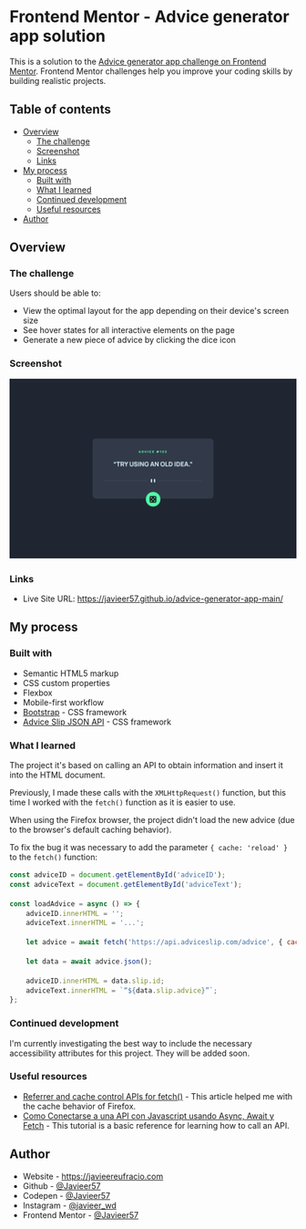 # Frontend Mentor - Advice generator app solution

This is a solution to the [Advice generator app challenge on Frontend Mentor](https://www.frontendmentor.io/challenges/advice-generator-app-QdUG-13db). Frontend Mentor challenges help you improve your coding skills by building realistic projects.

## Table of contents

-   [Overview](#overview)
    -   [The challenge](#the-challenge)
    -   [Screenshot](#screenshot)
    -   [Links](#links)
-   [My process](#my-process)
    -   [Built with](#built-with)
    -   [What I learned](#what-i-learned)
    -   [Continued development](#continued-development)
    -   [Useful resources](#useful-resources)
-   [Author](#author)

## Overview

### The challenge

Users should be able to:

-   View the optimal layout for the app depending on their device's screen size
-   See hover states for all interactive elements on the page
-   Generate a new piece of advice by clicking the dice icon

### Screenshot

![](./screenshot.png)

### Links

-   Live Site URL: https://javieer57.github.io/advice-generator-app-main/

## My process

### Built with

-   Semantic HTML5 markup
-   CSS custom properties
-   Flexbox
-   Mobile-first workflow
-   [Bootstrap](https://getbootstrap.com/) - CSS framework
-   [Advice Slip JSON API](https://api.adviceslip.com/) - CSS framework

### What I learned

The project it's based on calling an API to obtain information and insert it into the HTML document.

Previously, I made these calls with the `XMLHttpRequest()` function, but this time I worked with the `fetch()` function as it is easier to use.

When using the Firefox browser, the project didn't load the new advice (due to the browser's default caching behavior).

To fix the bug it was necessary to add the parameter `{ cache: 'reload' }` to the `fetch()` function:

```js
const adviceID = document.getElementById('adviceID');
const adviceText = document.getElementById('adviceText');

const loadAdvice = async () => {
	adviceID.innerHTML = '';
	adviceText.innerHTML = '...';

	let advice = await fetch('https://api.adviceslip.com/advice', { cache: 'reload' });

	let data = await advice.json();

	adviceID.innerHTML = data.slip.id;
	adviceText.innerHTML = `“${data.slip.advice}”`;
};
```

### Continued development

I'm currently investigating the best way to include the necessary accessibility attributes for this project. They will be added soon.

### Useful resources

-   [Referrer and cache control APIs for fetch()](https://hacks.mozilla.org/2016/03/referrer-and-cache-control-apis-for-fetch/) - This article helped me with the cache behavior of Firefox.
-   [Como Conectarse a una API con Javascript usando Async, Await y Fetch](https://www.youtube.com/watch?v=PNr8-JDMinU) - This tutorial is a basic reference for learning how to call an API.

## Author

-   Website - https://javieereufracio.com
-   Github - [@Javieer57](https://github.com/Javieer57)
-   Codepen - [@Javieer57](https://codepen.io/Javieer57)
-   Instagram - [@javieer_wd](https://www.instagram.com/javieer_wd/)
-   Frontend Mentor - [@Javieer57](https://www.frontendmentor.io/profile/Javieer57)
